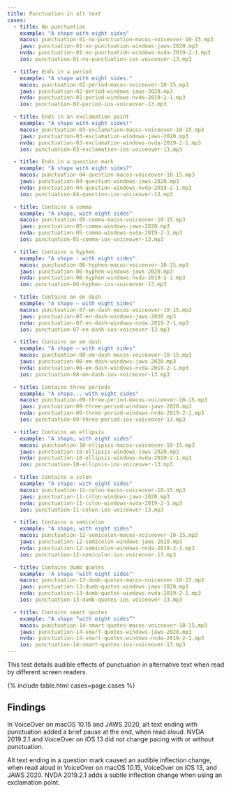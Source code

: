 ```yaml
---
title: Punctuation in alt text
cases:
  - title: No punctuation
    example: "A shape with eight sides"
    macos: punctuation-01-no-punctuation-macos-voiceover-10-15.mp3
    jaws: punctuation-01-no-punctuation-windows-jaws-2020.mp3
    nvda: punctuation-01-no-punctuation-windows-nvda-2019-2-1.mp3
    ios: punctuation-01-no-punctuation-ios-voiceover-13.mp3

  - title: Ends in a period
    example: "A shape with eight sides."
    macos: punctuation-02-period-macos-voiceover-10-15.mp3
    jaws: punctuation-02-period-windows-jaws-2020.mp3
    nvda: punctuation-02-period-windows-nvda-2019-2-1.mp3
    ios: punctuation-02-period-ios-voiceover-13.mp3

  - title: Ends in an exclamation point
    example: "A shape with eight sides!"
    macos: punctuation-03-exclamation-macos-voiceover-10-15.mp3
    jaws: punctuation-03-exclamation-windows-jaws-2020.mp3
    nvda: punctuation-03-exclamation-windows-nvda-2019-2-1.mp3
    ios: punctuation-03-exclamation-ios-voiceover-13.mp3

  - title: Ends in a question mark
    example: "A shape with eight sides?"
    macos: punctuation-04-question-macos-voiceover-10-15.mp3
    jaws: punctuation-04-question-windows-jaws-2020.mp3
    nvda: punctuation-04-question-windows-nvda-2019-2-1.mp3
    ios: punctuation-04-question-ios-voiceover-13.mp3

  - title: Contains a comma
    example: "A shape, with eight sides"
    macos: punctuation-05-comma-macos-voiceover-10-15.mp3
    jaws: punctuation-05-comma-windows-jaws-2020.mp3
    nvda: punctuation-05-comma-windows-nvda-2019-2-1.mp3
    ios: punctuation-05-comma-ios-voiceover-13.mp3

  - title: Contains a hyphen
    example: "A shape - with eight sides"
    macos: punctuation-06-hyphen-macos-voiceover-10-15.mp3
    jaws: punctuation-06-hyphen-windows-jaws-2020.mp3
    nvda: punctuation-06-hyphen-windows-nvda-2019-2-1.mp3
    ios: punctuation-06-hyphen-ios-voiceover-13.mp3

  - title: Contains an en dash
    example: "A shape – with eight sides"
    macos: punctuation-07-en-dash-macos-voiceover-10-15.mp3
    jaws: punctuation-07-en-dash-windows-jaws-2020.mp3
    nvda: punctuation-07-en-dash-windows-nvda-2019-2-1.mp3
    ios: punctuation-07-en-dash-ios-voiceover-13.mp3

  - title: Contains an em dash
    example: "A shape — with eight sides"
    macos: punctuation-08-em-dash-macos-voiceover-10-15.mp3
    jaws: punctuation-08-em-dash-windows-jaws-2020.mp3
    nvda: punctuation-08-em-dash-windows-nvda-2019-2-1.mp3
    ios: punctuation-08-em-dash-ios-voiceover-13.mp3

  - title: Contains three periods
    example: "A shape... with eight sides"
    macos: punctuation-09-three-period-macos-voiceover-10-15.mp3
    jaws: punctuation-09-three-period-windows-jaws-2020.mp3
    nvda: punctuation-09-three-period-windows-nvda-2019-2-1.mp3
    ios: punctuation-09-three-period-ios-voiceover-13.mp3

  - title: Contains an ellipsis
    example: "A shape… with eight sides"
    macos: punctuation-10-ellipsis-macos-voiceover-10-15.mp3
    jaws: punctuation-10-ellipsis-windows-jaws-2020.mp3
    nvda: punctuation-10-ellipsis-windows-nvda-2019-2-1.mp3
    ios: punctuation-10-ellipsis-ios-voiceover-13.mp3

  - title: Contains a colon
    example: "A shape: with eight sides"
    macos: punctuation-11-colon-macos-voiceover-10-15.mp3
    jaws: punctuation-11-colon-windows-jaws-2020.mp3
    nvda: punctuation-11-colon-windows-nvda-2019-2-1.mp3
    ios: punctuation-11-colon-ios-voiceover-13.mp3

  - title: Contains a semicolon
    example: "A shape; with eight sides"
    macos: punctuation-12-semicolon-macos-voiceover-10-15.mp3
    jaws: punctuation-12-semicolon-windows-jaws-2020.mp3
    nvda: punctuation-12-semicolon-windows-nvda-2019-2-1.mp3
    ios: punctuation-12-semicolon-ios-voiceover-13.mp3

  - title: Contains dumb quotes
    example: 'A shape "with eight sides"'
    macos: punctuation-13-dumb-quotes-macos-voiceover-10-15.mp3
    jaws: punctuation-13-dumb-quotes-windows-jaws-2020.mp3
    nvda: punctuation-13-dumb-quotes-windows-nvda-2019-2-1.mp3
    ios: punctuation-13-dumb-quotes-ios-voiceover-13.mp3

  - title: Contains smart quotes
    example: "A shape “with eight sides”"
    macos: punctuation-14-smart-quotes-macos-voiceover-10-15.mp3
    jaws: punctuation-14-smart-quotes-windows-jaws-2020.mp3
    nvda: punctuation-14-smart-quotes-windows-nvda-2019-2-1.mp3
    ios: punctuation-14-smart-quotes-ios-voiceover-13.mp3
---
```


This test details audible effects of punctuation in alternative text when read by different screen readers.

{% include table.html cases=page.cases %}

## Findings

In VoiceOver on macOS 10.15 and JAWS 2020, alt text ending with punctuation added a brief pause at the end, when read aloud. NVDA 2019.2.1 and VoiceOver on iOS 13 did not change pacing with or without punctuation.

Alt text ending in a question mark caused an audible inflection change, when read aloud in VoiceOver on macOS 10.15, VoiceOver on iOS 13, and JAWS 2020. NVDA 2019.2.1 adds a subtle inflection change when using an exclamation point.
